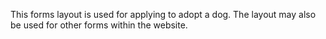 This forms layout is used for applying to adopt a dog. The layout may also be used for other forms within the website.
